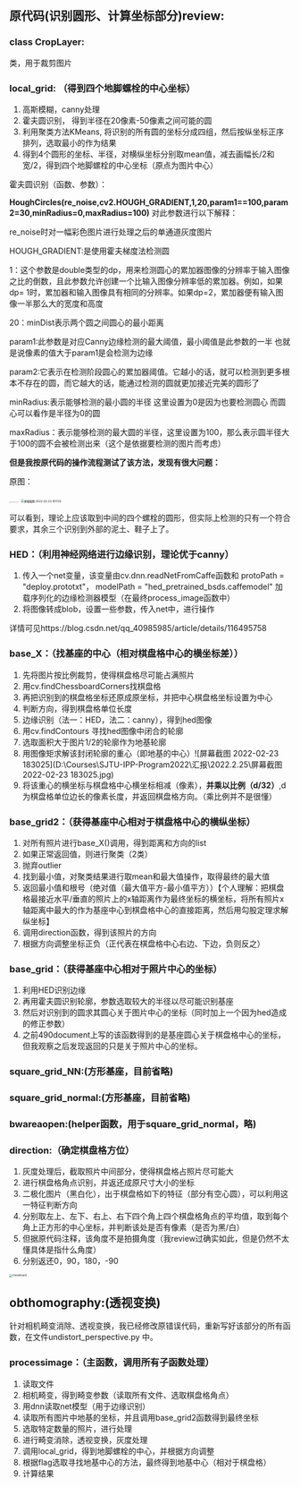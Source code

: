 

## 原代码(识别圆形、计算坐标部分)review:

### class CropLayer:

类，用于裁剪图片

### local_grid: （得到四个地脚螺栓的中心坐标）

1. 高斯模糊，canny处理
2. 霍夫圆识别， 得到半径在20像素-50像素之间可能的圆
2. 利用聚类方法KMeans,  将识别的所有圆的坐标分成四组，然后按纵坐标正序排列，选取最小的作为结果
2. 得到4个圆形的坐标、半径，对横纵坐标分别取mean值，减去画幅长/2和宽/2，得到四个地脚螺栓的中心坐标（原点为图片中心）

霍夫圆识别（函数、参数）：

**HoughCircles(re_noise,cv2.HOUGH_GRADIENT,1,20,param1==100,param2=30,minRadius=0,maxRadius=100)**
对此参数进行以下解释：

re_noise时对一幅彩色图片进行处理之后的单通道灰度图片

HOUGH_GRADIENT:是使用霍夫梯度法检测圆

1：这个参数是double类型的dp，用来检测圆心的累加器图像的分辨率于输入图像之比的倒数，且此参数允许创建一个比输入图像分辨率低的累加器。例如，如果dp= 1时，累加器和输入图像具有相同的分辨率。如果dp=2，累加器便有输入图像一半那么大的宽度和高度

20：minDist表示两个圆之间圆心的最小距离

param1:此参数是对应Canny边缘检测的最大阈值，最小阈值是此参数的一半 也就是说像素的值大于param1是会检测为边缘

param2:它表示在检测阶段圆心的累加器阈值。它越小的话，就可以检测到更多根本不存在的圆，而它越大的话，能通过检测的圆就更加接近完美的圆形了

minRadius:表示能够检测的最小圆的半径 这里设置为0是因为也要检测圆心 而圆心可以看作是半径为0的圆

maxRadius：表示能够检测的最大圆的半径，这里设置为100，那么表示圆半径大于100的圆不会被检测出来（这个是依据要检测的图片而考虑）




**但是我按原代码的操作流程测试了该方法，发现有很大问题：**

原图：

<img src="D:\Courses\SJTU-IPP-Program2022\汇报\2022.2.25\227310620698943970.jpg" alt="227310620698943970" style="zoom:10%;" />

<img src="D:\Courses\SJTU-IPP-Program2022\汇报\2022.2.25\屏幕截图 2022-02-23 161720.jpg" alt="屏幕截图 2022-02-23 161720" style="zoom:35%;" />

可以看到，理论上应该取到中间的四个螺栓的圆形，但实际上检测的只有一个符合要求，其余三个识别到外部的泥土、鞋子上了。

### HED：（利用神经网络进行边缘识别，理论优于canny）

1. 传入一个net变量，该变量由cv.dnn.readNetFromCaffe函数和 protoPath = "deploy.prototxt"， modelPath = "hed_pretrained_bsds.caffemodel" 加载序列化的边缘检测器模型（在最终process_image函数中）
2. 将图像转成blob，设置一些参数，传入net中，进行操作

详情可见https://blog.csdn.net/qq_40985985/article/details/116495758

### base_X：（找基座的中心（相对棋盘格中心的横坐标差））

1. 先将图片按比例裁剪，使得棋盘格尽可能占满照片
2. 用cv.findChessboardCorners找棋盘格
3. 再把识别到的棋盘格坐标还原成原坐标，并把中心棋盘格坐标设置为中心
4. 判断方向，得到棋盘格单位长度
5. 边缘识别（法一：HED，法二：canny），得到hed图像
6. 用cv.findContours 寻找hed图像中闭合的轮廓
7. 选取面积大于图片1/2的轮廓作为地基轮廓
8. 用图像矩求解该封闭轮廓的重心（即地基的中心）![屏幕截图 2022-02-23 183025](D:\Courses\SJTU-IPP-Program2022\汇报\2022.2.25\屏幕截图 2022-02-23 183025.jpg)
9. 将该重心的横坐标与棋盘格中心横坐标相减（像素），**并乘以比例（d/32）**,d为棋盘格单位边长的像素长度，并返回棋盘格方向。（乘比例并不是很懂）

### base_grid2：（获得基座中心相对于棋盘格中心的横纵坐标）

1. 对所有照片进行base_X()调用，得到距离和方向的list
2. 如果正常返回值，则进行聚类（2类）
3. 抛弃outlier
4. 找到最小值，对聚类结果进行取mean和最大值操作，取得最终的最大值
5. 返回最小值和根号（绝对值（最大值平方-最小值平方））【个人理解：把棋盘格最接近水平/垂直的照片上的x轴距离作为最终坐标的横坐标，将所有照片x轴距离中最大的作为基座中心到棋盘格中心的直接距离，然后用勾股定理求解纵坐标】
6. 调用direction函数，得到该照片的方向
6. 根据方向调整坐标正负（正代表在棋盘格中心右边、下边，负则反之）

### base_grid：（获得基座中心相对于照片中心的坐标）

1. 利用HED识别边缘
2. 再用霍夫圆识别轮廓，参数选取较大的半径以尽可能识别基座
3. 然后对识别到的圆求其圆心关于图片中心的坐标（同时加上一个因为hed造成的修正参数）
4. 之前490document上写的该函数得到的是基座圆心关于棋盘格中心的坐标，但我观察之后发现返回的只是关于照片中心的坐标。

### square_grid_NN:(方形基座，目前省略)

### square_grid_normal:(方形基座，目前省略)

### bwareaopen:(helper函数，用于square_grid_normal，略)

### direction:（确定棋盘格方位）

1. 灰度处理后，截取照片中间部分，使得棋盘格占照片尽可能大
2. 进行棋盘格角点识别，并返还成原尺寸大小的坐标
3. 二极化图片（黑白化），出于棋盘格如下的特征（部分有空心圆），可以利用这一特征判断方向
4. 分别取左上、左下、右上、右下四个角上四个棋盘格角点的平均值，取到每个角上正方形的中心坐标，并判断该处是否有像素（是否为黑/白）
5. 但据原代码注释，该角度不是拍摄角度（我review过确实如此，但是仍然不太懂具体是指什么角度）
6. 分别返还0，90，180，-90



<img src="D:\Courses\SJTU-IPP-Program2022\汇报\2022.2.25\chessboard.jpg" alt="chessboard" style="zoom:33%;" />

## obthomography:(透视变换)

针对相机畸变消除、透视变换，我已经修改原错误代码，重新写好该部分的所有函数，在文件undistort_perspective.py 中。

### processimage：（主函数，调用所有子函数处理）

1. 读取文件
2. 相机畸变，得到畸变参数（读取所有文件、选取棋盘格角点）
3. 用dnn读取net模型（用于边缘识别）
4. 读取所有图片中地基的坐标，并且调用base_grid2函数得到最终坐标
5. 选取特定数量的照片，进行处理
6. 进行畸变消除，透视变换，灰度处理
7. 调用local_grid，得到地脚螺栓的中心，并根据方向调整
8. 根据flag选取寻找地基中心的方法，最终得到地基中心（相对于棋盘格）
9. 计算结果
